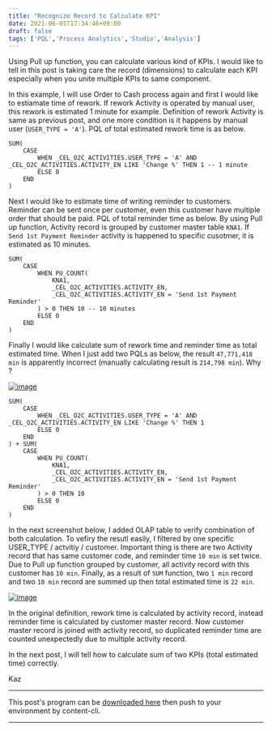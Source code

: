 ```yaml
---
title: "Recognize Record to Calculate KPI"
date: 2021-06-05T17:34:46+09:00
draft: false
tags: ['PQL','Process Analytics','Studio','Analysis']
---
```


Using Pull up function, you can calculate various kind of KPIs. I would like to tell in this post is taking care the record (dimensions) to calculate each KPI especially when you unite multiple KPIs to same component.

In this example, I will use Order to Cash process again and first I would like to estiamate time of rework. If rework Activity is operated by manual user, this rework is estimated 1 minute for example. Definition of rework Activity is same as previous post, and one more condition is it happens by manual user (`USER_TYPE = 'A'`). PQL of total estimated rework time is as below.

```
SUM(
    CASE
        WHEN _CEL_O2C_ACTIVITIES.USER_TYPE = 'A' AND _CEL_O2C_ACTIVITIES.ACTIVITY_EN LIKE 'Change %' THEN 1 -- 1 minute
        ELSE 0
    END
)
```

Next I would like to estimate time of writing reminder to customers. Reminder can be sent once per customer, even this customer have multiple order that should be paid. PQL of total reminder time as below. By using Pull up function, Activity record is grouped by customer master table `KNA1`. If `Send 1st Payment Reminder` activity is happened to specific cusotmer, it is estimated as 10 minutes.

```
SUM(
    CASE
        WHEN PU_COUNT(
            KNA1,
            _CEL_O2C_ACTIVITIES.ACTIVITY_EN,
            _CEL_O2C_ACTIVITIES.ACTIVITY_EN = 'Send 1st Payment Reminder'
        ) > 0 THEN 10 -- 10 minutes
        ELSE 0
    END
)
```

Finally I would like calculate sum of rework time and reminder time as total estimated time. When I just add two PQLs as below, the result `47,771,418 min` is apparently incorrect (manually calculating result is `214,798 min`). Why ?

[![image](https://user-images.githubusercontent.com/67397583/120887993-f53bd100-c630-11eb-9b41-e56b519aeaaa.png)](https://user-images.githubusercontent.com/67397583/120887993-f53bd100-c630-11eb-9b41-e56b519aeaaa.png)

```
SUM(
    CASE
        WHEN _CEL_O2C_ACTIVITIES.USER_TYPE = 'A' AND _CEL_O2C_ACTIVITIES.ACTIVITY_EN LIKE 'Change %' THEN 1
        ELSE 0
    END
) + SUM(
    CASE
        WHEN PU_COUNT(
            KNA1,
            _CEL_O2C_ACTIVITIES.ACTIVITY_EN,
            _CEL_O2C_ACTIVITIES.ACTIVITY_EN = 'Send 1st Payment Reminder'
        ) > 0 THEN 10
        ELSE 0
    END
)
```

In the next screenshot below, I added OLAP table to verify combination of both calculation. To vefiry the resutl easily, I filtered by one specific USER_TYPE / actvitiy / customer. Important thing is there are two Activity record that has same customer code, and reminder time `10 min` is set twice. Due to Pull up function grouped by customer, all activity record with this customer has `10 min`. Finally, as a result of `SUM` function, two `1 min` record and two `10 min` record are summed up then total estimated time is `22 min`.

[![image](https://user-images.githubusercontent.com/67397583/120888302-8790a480-c632-11eb-811d-6b4f8b66705f.png)](https://user-images.githubusercontent.com/67397583/120888302-8790a480-c632-11eb-811d-6b4f8b66705f.png)

In the original definition, rework time is calculated by activity record, instead reminder time is calculated by customer master record. Now customer master record is joined with activity record, so duplicated reminder time are counted unexpectedly due to multiple activity record.

In the next post, I will tell how to calculate sum of two KPIs (total estimated time) correctly.

Kaz

---

This post's program can be [downloaded here](../../examples/o2c_analysis_20210605.json) then push to your environment by content-cli.

---